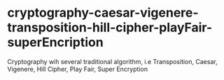 # cryptography-caesar-vigenere-transposition-hill-cipher-playFair-superEncription
Cryptography wih several traditional algorithm, i.e Transposition, Caesar, Vigenere, Hill Cipher, Play Fair, Super Encryption 
